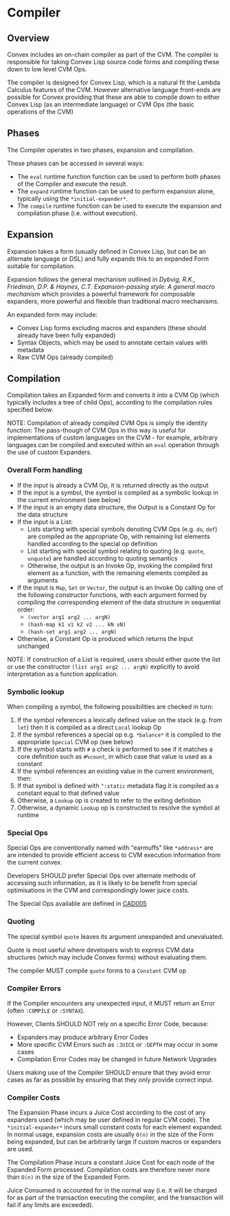 # Compiler

## Overview

Convex includes an on-chain compiler as part of the CVM. The compiler is responsible for taking Convex Lisp source code forms and compiling these down to low level CVM Ops.

The compiler is designed for Convex Lisp, which is a natural fit the Lambda Calculus features of the CVM. However alternative language front-ends are possible for Convex providing that these are able to compile down to either Convex Lisp (as an intermediate language) or CVM Ops (the basic operations of the CVM)

## Phases

The Compiler operates in two phases, expansion and compilation.

These phases can be accessed in several ways:
- The `eval` runtime function function can be used to perform both phases of the Compiler and execute the result.
- The `expand` runtime function can be used to perform expansion alone, typically using the `*initial-expander*`.
- The `compile` runtime function can be used to execute the expansion and compilation phase (i.e. without execution).

## Expansion

Expansion takes a form (usually defined in Convex Lisp, but can be an alternate language or DSL) and fully expands this to an expanded Form suitable for compilation.

Expansion follows the general mechanism outlined in *Dybvig, R.K., Friedman, D.P. & Haynes, C.T. Expansion-passing style: A general macro mechanism* which provides a powerful framework for composable expanders, more powerful and flexible than traditional macro mechanisms.

An expanded form may include:
- Convex Lisp forms excluding macros and expanders (these should already have been fully expanded)
- Syntax Objects, which may be used to annotate certain values with metadata
- Raw CVM Ops (already compiled)

## Compilation

Compilation takes an Expanded form and converts it into a CVM Op (which typically includes a tree of child Ops), according to the compilation rules specified below.

NOTE: Compilation of already compiled CVM Ops is simply the identity function: The pass-though of CVM Ops in this way is useful for implementations of custom languages on the CVM - for example, arbitrary languages can be compiled and executed within an `eval` operation through the use of custom Expanders.

### Overall Form handling

- If the input is already a CVM Op, it is returned directly as the output
- If the input is a symbol, the symbol is compiled as a symbolic lookup in the current environment (see below)
- If the input is an empty data structure, the Output is a Constant Op for the data structure
- If the input is a List:
  - Lists starting with special symbols denoting CVM Ops (e.g. `do`, `def`) are compiled as the appropriate Op, with remaining list elements handled according to the special op definition
  - List starting with special symbol relating to quoting (e.g. `quote`, `unquote`) are handled according to quoting semantics  
  - Otherwise, the output is an Invoke Op, invoking the compiled first element as a function, with the remaining elements compiled as arguments
- If the input is `Map`, `Set` or `Vector`, the output is an Invoke Op calling one of the following constructor functions, with each argument formed by compiling the corresponding element of the data structure in sequential order:
  - `(vector arg1 arg2 ... argN)`
  - `(hash-map k1 v1 k2 v2 ... kN vN)`
  - `(hash-set arg1 arg2 ... argN)`
- Otherwise, a Constant Op is produced which returns the Input unchanged

NOTE: If construction of a List is required, users should either quote the list or use the constructor `(list arg1 arg2 ... argN)` explicitly to avoid interpretation as a function application.

### Symbolic lookup

When compiling a symbol, the following possibilities are checked in turn:
1. If the symbol references a lexically defined value on the stack (e.g. from `let`) then it is compiled as a direct `Local` lookup Op
2. If the symbol references a special op e.g. `*balance*` it is compiled to the appropriate `Special` CVM op (see below)
3. If the symbol starts with `#` a check is performed to see if it matches a core definition such as `#%count`, in which case that value is used as a constant
4. If the symbol references an existing value in the current environment, then:
  1. If that symbol is defined with `^:static` metadata flag it is compiled as a constant equal to that defined value
  2. Otherwise, a `Lookup` op is created to refer to the exiting definition
5. Otherwise, a dynamic `Lookup` op is constructed to resolve the symbol at runtime

### Special Ops

Special Ops are conventionally named with "earmuffs" like `*address*` are are intended to provide efficient access to CVM execution information from the current convex. 

Developers SHOULD prefer Special Ops over alternate methods of accessing such information, as it is likely to be benefit from special optimisations in the CVM and correspondingly lower juice costs.

The Special Ops available are defined in [CAD005](../005_cvmex/README.md)

### Quoting

The special symbol `quote` leaves its argument unexpanded and unevaluated.

Quote is most useful where developers wish to express CVM data structures (which may include Convex forms) without evaluating them.

The compiler MUST compile `quote` forms to a `Constant` CVM op

### Compiler Errors

If the Compiler encounters any unexpected input, it MUST return an Error (often `:COMPILE` or `:SYNTAX`). 

However, Clients SHOULD NOT rely on a specific Error Code, because:
- Expanders may produce arbitrary Error Codes
- More specific CVM Errors such as `:JUICE` or `:DEPTH` may occur in some cases
- Compilation Error Codes may be changed in future Network Upgrades

Users making use of the Compiler SHOULD ensure that they avoid error cases as far as possible by ensuring that they only provide correct input.

### Compiler Costs

The Expansion Phase incurs a Juice Cost according to the cost of any expanders used (which may be user defined in regular CVM code). The `*initial-expander*` incurs small constant costs for each element expanded. In normal usage, expansion costs are usually `O(n)` in the size of the Form being expanded, but can be arbitrarily large if custom macros or expanders are used.

The Compilation Phase incurs a constant Juice Cost for each node of the Expanded Form processed. Compilation costs are therefore never more than `O(n)` in the size of the Expanded Form.

Juice Consumed is accounted for in the normal way (i.e. it will be charged for as part of the transaction executing the compiler, and the transaction will fail if any limits are exceeded). 

